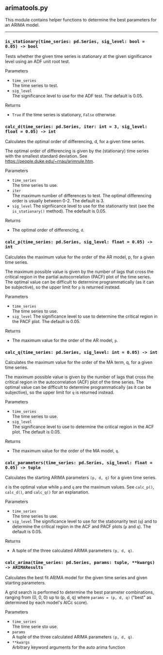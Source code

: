 ## arimatools.py

This module contains helper functions to determine the best parameters for an ARIMA model.

---

### `is_stationary(time_series: pd.Series, sig_level: bool = 0.05) -> bool`

Tests whether the given time series is stationary at the given significance level using an ADF unit root test.

Parameters
- `time_series` <br /> The time series to test.
- `sig_level` <br /> The significance level to use for the ADF test. The default is 0.05.

Returns
- `True` if the time series is stationary, `False` otherwise.

### `calc_d(time_series: pd.Series, iter: int = 3, sig_level: float = 0.05) -> int`

Calculates the optimal order of differencing, d, for a given time series.

The optimal order of differencing is given by the (stationary) time series with the smallest standard deviation. See https://people.duke.edu/~rnau/arimrule.htm.

Parameters
- `time_series` <br /> The time series to use.
- `iter` <br /> The maximum number of differences to test. The optimal differencing order is usually between 0-2. The default is 3.
- `sig_level` The signfiicance level to use for the stationarity test (see the `is_stationary()` method). The edefault is 0.05.

Returns
- The optimal order of differencing, `d`.

### `calc_p(time_series: pd.Series, sig_level: float = 0.05) -> int`

Calculates the maximum value for the order of the AR model, p, for a given time series.

The maximum possible value is given by the number of lags that cross the critical region in the partial autocorrelation (PACF) plot of the time series. The optimal value can be difficult to determine programmatically (as it can be subjective), so the upper limit for `p` is returned instead.

Parameters
- `time_series` <br /> The time series to use.
- `sig_level` The significance level to use to determine the critical region in the PACF plot. The default is 0.05.

Returns
- The maximum value for the order of the AR model, `p`.

### `calc_q(time_series: pd.Series, sig_level: int = 0.05) -> int`

Calculates the maximum value for the order of the MA term, q, for a given time series.

The maximum possible value is given by the number of lags that cross the critical region in the autocorrelation (ACF) plot of the time series. The optimal value can be difficult to determine programmatically (as it can be subjective), so the upper limit for `q` is returned instead.

Parameters
- `time_series` <br /> The time series to use.
- `sig_level` <br /> The significance level to use to determine the critical region in the ACF plot. The default is 0.05.

Returns
- The maximum value for the order of the MA model, `q`.

### `calc_parameters(time_series: pd.Series, sig_level: float = 0.05) -> tuple`

Calculates the starting ARIMA parameters `(p, d, q)` for a given time series.

`d` is the optimal value while `p` and `q` are the maximum values. See `calc_p()`, `calc_d()`, and `calc_q()` for an explanation.

Parameters
- `time_series` <br /> The time series to use.
- `sig_level` The significance level to use for the stationarity test (`q`) and to determine the critical region in the ACF and PACF plots (`p` and `q`). The default is 0.05.

Returns
- A tuple of the three calculated ARIMA parameters `(p, d, q)`.

### `calc_arima(time_series: pd.Series, params: tuple, **kwargs) -> ARIMAResults`

Calculates the best fit ARIMA model for the given time series and given starting parameters.

A grid search is performed to determine the best parameter combinations, ranging from (0, 0, 0) up to (p, d, q) where `params = (p, d, q)` ("best" as determined by each model's AICc score).

Parameters
- `time_series` <br /> The time serie sto use.
- `params` <br /> A tuple of the three calculated ARIMA parameters `(p, d, q)`.
- `**kwargs` <br /> Arbitrary keyword arguments for the auto arima function